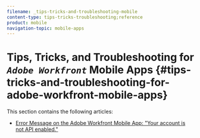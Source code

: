 ```yaml
---
filename: _tips-tricks-and-troubleshooting-mobile
content-type: tips-tricks-troubleshooting;reference
product: mobile
navigation-topic: mobile-apps
---
```




# Tips, Tricks, and Troubleshooting for *`Adobe Workfront`* Mobile Apps {#tips-tricks-and-troubleshooting-for-adobe-workfront-mobile-apps}

This section contains the following articles:



* [Error Message on the Adobe Workfront Mobile App: "Your account is not API enabled."](error-message-on-mobile-app.md) 


